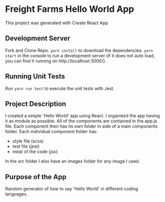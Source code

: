 # Freight Farms Hello World App

This project was generated with Create React App

## Development Server

Fork and Clone Repo.
`yarn install` to download the dependencies.
`yarn start` in the console to run a development server (if it does not auto load, you can find it running on http://localhost:3000/).

## Running Unit Tests

Run `yarn run test` to execute the unit tests with Jest.

## Project Description

I created a simple 'Hello World' app using React. I organiezd the app having it as module as possible. All of the components are contained in the app.js file. Each component then has its own folder in side of a main components folder. Each individual component folder has:
 - style file (scss)
 - test file (jest)
 - meat of the code (jsx)

In the src folder I also have an images folder for any image I used.

## Purpose of the App

Random generator of how to say 'Hello World' in different coding languages. 
